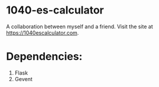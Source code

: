 # 1040-es-calculator

A collaboration between myself and a friend. Visit the site at https://1040escalculator.com.
# Dependencies: 
1. Flask
2. Gevent
